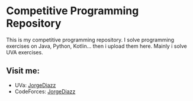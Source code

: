# Competitive Programming Repository

This is my competitive programming repository. I solve programming exercises on Java, Python, Kotlin... then i upload them here.
Mainly i solve UVA exercises. 

## Visit me:
* UVa: [JorgeDiazz](https://uhunt.onlinejudge.org/id/891333)
* CodeForces: [JorgeDiazz](http://codeforces.com/submissions/JorgeDiazz)


 
